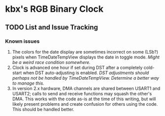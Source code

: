 # kbx's RGB Binary Clock

## TODO List and Issue Tracking

### Known issues

1. The colors for the date display are sometimes incorrect on some (LSb?) pixels
 when TimeDateTempView displays the date in toggle mode. _Might be a weird race
 condition somewhere._
1. Clock is advanced one hour if set during DST after a completely cold-start
 when DST auto-adjusting is enabled. _DST adjustments should perhaps not be
 handled by TimeDateTempView. Determine a better way to manage this._
1. In version 2.x hardware, DMA channels are shared between USART1 and USART2;
 calls to send and receive functions may squash the other's DMA. This works with
 the code as-is at the time of this writing, but will likely present problems
 and create confusion for others using the code. This should be handled better.
